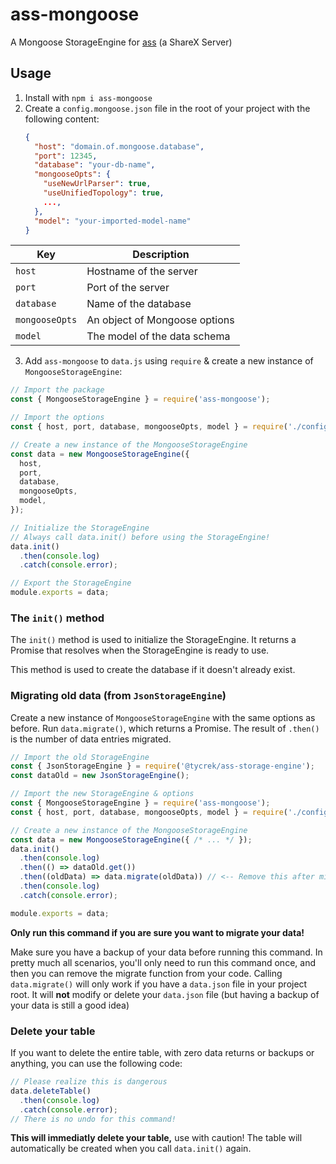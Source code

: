 # ass-mongoose
A Mongoose StorageEngine for [ass](https://github.com/tycrek/ass) (a ShareX Server)

## Usage

1. Install with `npm i ass-mongoose`
2. Create a `config.mongoose.json` file in the root of your project with the following content:
   ```json
   {
     "host": "domain.of.mongoose.database",
     "port": 12345,
     "database": "your-db-name",
     "mongooseOpts": {
       "useNewUrlParser": true,
       "useUnifiedTopology": true,
       ...,
     },
     "model": "your-imported-model-name"
   }
   ```

| Key | Description |
| --- | --- |
| `host` | Hostname of the server |
| `port` | Port of the server |
| `database` | Name of the database |
| `mongooseOpts` | An object of Mongoose options |
| `model` | The model of the data schema |

3. Add `ass-mongoose` to `data.js` using `require` & create a new instance of `MongooseStorageEngine`:
  ```js
  // Import the package
  const { MongooseStorageEngine } = require('ass-mongoose');

  // Import the options
  const { host, port, database, mongooseOpts, model } = require('./config.mongoose.json');

  // Create a new instance of the MongooseStorageEngine
  const data = new MongooseStorageEngine({
    host, 
    port, 
    database,
    mongooseOpts,
    model, 
  });

  // Initialize the StorageEngine
  // Always call data.init() before using the StorageEngine!
  data.init()
    .then(console.log)
    .catch(console.error);

  // Export the StorageEngine
  module.exports = data;
  ```
### The `init()` method

The `init()` method is used to initialize the StorageEngine. It returns a Promise that resolves when the StorageEngine is ready to use.

This method is used to create the database if it doesn't already exist.

### Migrating old data (from `JsonStorageEngine`)

Create a new instance of `MongooseStorageEngine` with the same options as before. Run `data.migrate()`, which returns a Promise. The result of `.then()` is the number of data entries migrated.
```js
// Import the old StorageEngine
const { JsonStorageEngine } = require('@tycrek/ass-storage-engine');
const dataOld = new JsonStorageEngine();

// Import the new StorageEngine & options
const { MongooseStorageEngine } = require('ass-mongoose');
const { host, port, database, mongooseOpts, model } = require('./config.mongoose.json');

// Create a new instance of the MongooseStorageEngine
const data = new MongooseStorageEngine({ /* ... */ });
data.init()
  .then(console.log)
  .then(() => dataOld.get())
  .then((oldData) => data.migrate(oldData)) // <-- Remove this after migration!
  .then(console.log)
  .catch(console.error);

module.exports = data;
```

**Only run this command if you are sure you want to migrate your data!**
  
Make sure you have a backup of your data before running this command. In pretty much all scenarios, you'll only need to run this command once, and then you can remove the migrate function from your code. Calling `data.migrate()` will only work if you have a `data.json` file in your project root. It will **not** modify or delete your `data.json` file (but having a backup of your data is still a good idea)


### Delete your table

If you want to delete the entire table, with zero data returns or backups or anything, you can use the following code:

```js
// Please realize this is dangerous
data.deleteTable()
  .then(console.log)
  .catch(console.error);
// There is no undo for this command!
```

**This will immediatly delete your table,** use with caution! The table will automatically be created when you call `data.init()` again.
